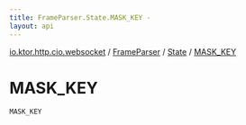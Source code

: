 ```yaml
---
title: FrameParser.State.MASK_KEY - 
layout: api
---
```


<div class='api-docs-breadcrumbs'><a href="../../index.html">io.ktor.http.cio.websocket</a> / <a href="../index.html">FrameParser</a> / <a href="index.html">State</a> / <a href="./-m-a-s-k_-k-e-y.html">MASK_KEY</a></div>

# MASK_KEY

<div class="signature"><code><span class="identifier">MASK_KEY</span></code></div>
